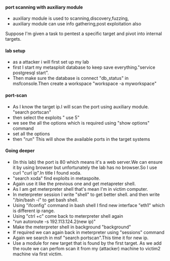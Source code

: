 #### port scanning with auxiliary module
- auxiliary module is used to scanning,discovery,fuzzing,
- auxiliary module can use info gathering,post exploitation also

Suppose  I'm  given a task to pentest a specific target and pivot into internal targets.
#### lab setup
- as a attacker i will first set up my lab
- first I start my metasploit database to keep save everything."service postgresql start".
- Then make sure the database is connect "db_status" in msfconsole.Then create a workspace "workspace -a myworkspace"
#### port-scan
- As I  know the target ip.I will scan the port using auxiliary module. "search portscan"
- then select the exploits " use 5"
- we see the all the options which is required using "show options" command
- set  all the options
- then "run"
This will show the available ports in the target systems
#### Going deeper
- (In this lab) the port is 80 which means it's a web server.We can ensure it by using browser but unfortunately
the lab has no browser.So I use curl "curl ip".In title I found xoda.
- "search xoda" find exploits in metaspoite.
- Again use it like the previous one and get metapreter shell.
- As I am get meterpreter shell that's mean I'm in victim computer.
- In meterpreter session I write "shell" to get better shell. and then write "/bin/bash -i" to get bash shell.
- Using "ifconfig" command in bash shell I find new interface "eth1" which is different ip range.
- Using "ctrl +c" come back to meterpreter shell again
- "run autoroute -s 192.113.124.2(new ip)"
- Make the meterpreter shell in background "background"
- If required we can again back in meterpreter using "sessions" command
- Again we search in msf "search portscan".This time it for new ip.
- Use a module for new target that is found by the first target. As we add the route we can perfom scan it from my (attacker) machine to victim2 machine via first victim.


